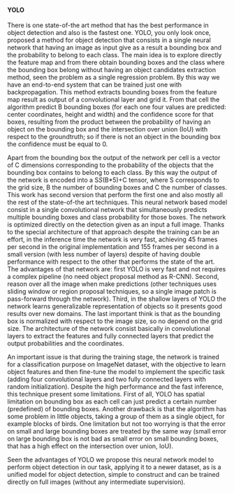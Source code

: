 #### YOLO
There is one state-of-the art method that has the best performance in object detection and also is the fastest one. 
YOLO, you only look once, proposed a method for object detection that consists in a single neural network that having an image
as input give as a result a bounding box and the probability to belong to each class. The main idea is to explore directly the 
feature map and from there obtain bounding boxes and the class where the bounding box belong without having an object candidates
extraction method, seen the problem as a single regression problem. By this way we have an end-to-end system that can be trained
just one with backpropagation. This method extracts bounding boxes from the feature map result as output of a convolutional layer
and grid it. From that cell the algorithm predict B bounding boxes (for each one four values are predicted: center coordinates, 
height and width) and the confidence score for that boxes, resulting from the product between the probability of having an object
on the bounding box and the intersection over union (IoU) with respect to the groundtruth; so if there is not an object in the 
bounding box the confidence must be equal to 0. 

Apart from the bounding box the output of the network per cell is a vector of C 
dimensions corresponding to the probability of the objects that the bounding box contains to belong to each class. By this way 
the output of the network is encoded into a S*S*(B*5)+C tensor, where S corresponds to the grid size, B the number of bounding 
boxes and C the number of classes. This work has second version that perform the first one and also mostly all the rest of the 
state-of-the art techniques. This neural network based model consist in a single convolutional network that simultaneously 
predicts multiple bounding boxes and class probability for those boxes. The network is optimized directly on the detection given
as an input a full image. Thanks to the special architecture of that approach despite the training can be an effort, in the 
inference time the network is very fast, achieving 45 frames per second in the original implementation and 155 frames per second 
in a small version (with less number of layers) despite of having double performance with respect to the other that performs the 
state of the art. The advantages of that network are: first YOLO is very fast and not requires a complex pipeline (no need object
proposal method as R-CNN). Second, reason over all the image when make predictions (other techniques uses sliding window or 
region proposal techniques, so a single image patch is pass-forward through the network). Third, in the shallow layers of YOLO
the network learns generalizable representation of objects so it presents good results over new domains. The last important think
is that as the bounding box is normalized with respect to the image size, so no depend on the grid size. The architecture of the
network consist basically in convolutional layers to extract the features and fully connected layers that predict the output 
probabilities and the coordinates. 
  
An important issue is that during the training stage, the network is trained for a 
classification purpose on ImageNet dataset, with the objective to learn object features and then fine-tune the model to 
implement the specific task (adding four convolutional layers and two fully connected layers with random initialization).
Despite the high performance and the fast inference, this technique present some limitations. First of all, YOLO has spatial 
limitation on bounding box as each cell can just predict a certain number (predefined) of bounding boxes. Another drawback is
that the algorithm has some problem in little objects, taking a group of them as a single object, for example blocks of birds.
One limitation but not too worrying is that the error on small and large bounding boxes are treated by the same way (small error
on large bounding box is not bad as small error on small bounding boxes, that has a high effect on the intersection over union, 
IoU).

Seen the advantages of YOLO we propose this neural network model to perform object detection in our task, applying it to a 
newer dataset, as is a unified model for object detection, simple to construct and can be trained directly on full images 
(without any intermediate supervision).
